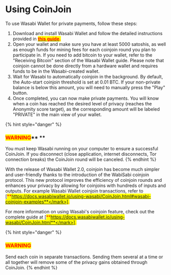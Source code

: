 # Using CoinJoin
To use Wasabi Wallet for private payments, follow these steps:

1. Download and install Wasabi Wallet and follow the detailed instructions provided in [<mark style="color:red;">**this guide**</mark>](https://app.gitbook.com/o/vkgJ5Qo6ByYsQmJoONIK/s/PdwveKS34LFQnTOWXGHS/)<mark style="color:red;">**.**</mark>
2. Open your wallet and make sure you have at least 5000 satoshis, as well as enough funds for mining fees for each coinjoin round you plan to participate in. If you need to add bitcoin to your wallet, refer to the "Receiving Bitcoin" section of the Wasabi Wallet guide. Please note that coinjoin cannot be done directly from a hardware wallet and requires funds to be in the Wasabi-created wallet.
3. Wait for Wasabi to automatically coinjoin in the background. By default, the Auto-start coinjoin threshold is set at 0.01 BTC. If your non-private balance is below this amount, you will need to manually press the "Play" button.
4. Once completed, you can now make private payments. You will know when a coin has reached the desired level of privacy (reaches the Anonymity score target), as the corresponding amount will be labeled "PRIVATE" in the main view of your wallet.

{% hint style="danger" %}
### <mark style="color:red;">**WARNING**</mark>** **&#x20;

You must keep Wasabi running on your computer to ensure a successful CoinJoin. If you disconnect (close application, internet disconnects, Tor connection breaks) the CoinJoin round will be canceled.
{% endhint %}

With the release of Wasabi Wallet 2.0, coinjoin has become much simpler and user-friendly thanks to the introduction of the WabiSabi coinjoin protocol. This new protocol improves the efficiency of coinjoin rounds and enhances your privacy by allowing for coinjoins with hundreds of inputs and outputs. For example Wasabi Wallet coinjoin transactions, refer to [<mark style="color:red;">**https://docs.wasabiwallet.io/using-wasabi/CoinJoin.html#wasabi-coinjoin-examples**</mark>].

For more information on using Wasabi's coinjoin feature, check out the complete guide at [<mark style="color:red;">**https://docs.wasabiwallet.io/using-wasabi/CoinJoin.html**</mark>].



{% hint style="danger" %}
### <mark style="color:red;">**WARNING**</mark>

Send each coin in separate transactions. Sending them several at a time or all together will remove some of the privacy gains obtained through CoinJoin.
{% endhint %}

